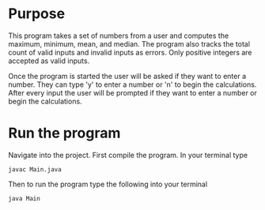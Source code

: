 # Purpose
This program takes a set of numbers from a user and computes
the maximum, minimum, mean, and median. The program also tracks
the total count of valid inputs and invalid inputs as errors. Only
positive integers are accepted as valid inputs.

Once the program is started the user will be asked if they want to
enter a number. They can type 'y' to enter a number or 'n' to begin the
calculations. After every input the user will be prompted if they want
to enter a number or begin the calculations.

# Run the program
Navigate into the project.
First compile the program. In your terminal type

`javac Main.java`

Then to run the program type the following into your terminal

`java Main`
